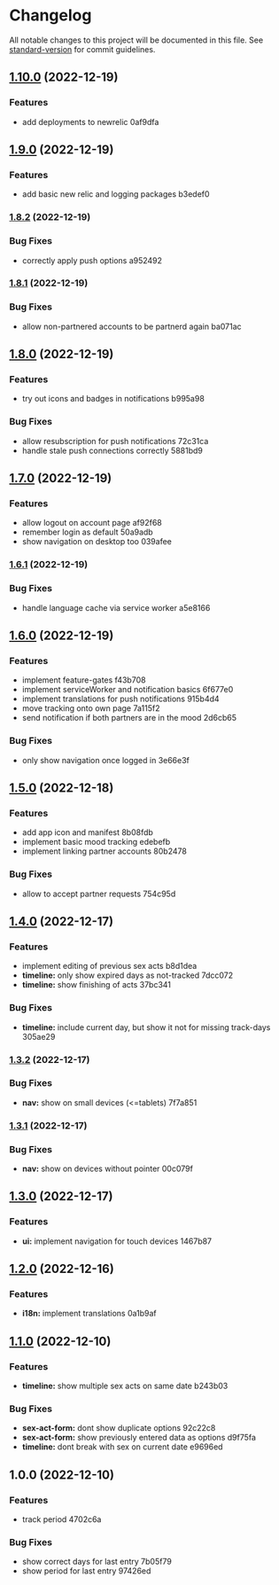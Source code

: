 # Changelog

All notable changes to this project will be documented in this file. See [standard-version](https://github.com/conventional-changelog/standard-version) for commit guidelines.

## [1.10.0](///compare/v1.9.0...v1.10.0) (2022-12-19)


### Features

* add deployments to newrelic 0af9dfa

## [1.9.0](///compare/v1.8.2...v1.9.0) (2022-12-19)


### Features

* add basic new relic and logging packages b3edef0

### [1.8.2](///compare/v1.8.1...v1.8.2) (2022-12-19)


### Bug Fixes

* correctly apply push options a952492

### [1.8.1](///compare/v1.8.0...v1.8.1) (2022-12-19)


### Bug Fixes

* allow non-partnered accounts to be partnerd again ba071ac

## [1.8.0](///compare/v1.7.0...v1.8.0) (2022-12-19)


### Features

* try out icons and badges in notifications b995a98


### Bug Fixes

* allow resubscription for push notifications 72c31ca
* handle stale push connections correctly 5881bd9

## [1.7.0](///compare/v1.6.1...v1.7.0) (2022-12-19)


### Features

* allow logout on account page af92f68
* remember login as default 50a9adb
* show navigation on desktop too 039afee

### [1.6.1](///compare/v1.6.0...v1.6.1) (2022-12-19)


### Bug Fixes

* handle language cache via service worker a5e8166

## [1.6.0](///compare/v1.5.0...v1.6.0) (2022-12-19)


### Features

* implement feature-gates f43b708
* implement serviceWorker and notification basics 6f677e0
* implement translations for push notifications 915b4d4
* move tracking onto own page 7a115f2
* send notification if both partners are in the mood 2d6cb65


### Bug Fixes

* only show navigation once logged in 3e66e3f

## [1.5.0](///compare/v1.4.0...v1.5.0) (2022-12-18)


### Features

* add app icon and manifest 8b08fdb
* implement basic mood tracking edebefb
* implement linking partner accounts 80b2478


### Bug Fixes

* allow to accept partner requests 754c95d

## [1.4.0](///compare/v1.3.2...v1.4.0) (2022-12-17)


### Features

* implement editing of previous sex acts b8d1dea
* **timeline:** only show expired days as not-tracked 7dcc072
* **timeline:** show finishing of acts 37bc341


### Bug Fixes

* **timeline:** include current day, but show it not for missing track-days 305ae29

### [1.3.2](///compare/v1.3.1...v1.3.2) (2022-12-17)


### Bug Fixes

* **nav:** show on small devices (<=tablets) 7f7a851

### [1.3.1](///compare/v1.3.0...v1.3.1) (2022-12-17)


### Bug Fixes

* **nav:** show on devices without pointer 00c079f

## [1.3.0](///compare/v1.2.0...v1.3.0) (2022-12-17)


### Features

* **ui:** implement navigation for touch devices 1467b87

## [1.2.0](///compare/v1.1.0...v1.2.0) (2022-12-16)


### Features

* **i18n:** implement translations 0a1b9af

## [1.1.0](///compare/v1.0.0...v1.1.0) (2022-12-10)


### Features

* **timeline:** show multiple sex acts on same date b243b03


### Bug Fixes

* **sex-act-form:** dont show duplicate options 92c22c8
* **sex-act-form:** show previously entered data as options d9f75fa
* **timeline:** dont break with sex on current date e9696ed

## 1.0.0 (2022-12-10)


### Features

* track period 4702c6a


### Bug Fixes

* show correct days for last entry 7b05f79
* show period for last entry 97426ed
